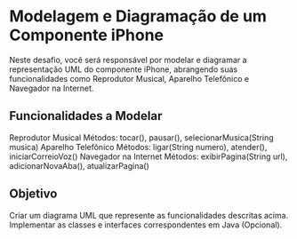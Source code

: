# Modelagem e Diagramação de um Componente iPhone
Neste desafio, você será responsável por modelar e diagramar a representação UML do componente iPhone, abrangendo suas funcionalidades como Reprodutor Musical, Aparelho Telefônico e Navegador na Internet.

## Funcionalidades a Modelar
Reprodutor Musical
Métodos: tocar(), pausar(), selecionarMusica(String musica)
Aparelho Telefônico
Métodos: ligar(String numero), atender(), iniciarCorreioVoz()
Navegador na Internet
Métodos: exibirPagina(String url), adicionarNovaAba(), atualizarPagina()

## Objetivo
Criar um diagrama UML que represente as funcionalidades descritas acima.
Implementar as classes e interfaces correspondentes em Java (Opcional).

